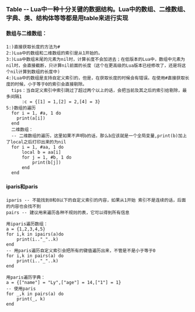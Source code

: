 ### Table -- Lua中一种十分关键的数据结构。Lua中的数组、二维数组、字典、类、结构体等等都是用table来进行实现  
#### 数组与二维数组：  
    1:)直接获取长度的方法为#  
    2:)Lua中的数组和二维数组的索引是从1开始的。  
    3:)Lua中数组末尾的元素为nil时，计算长度不会加进去；在低版本的Lua中，数组中元素为nil时，会直接截断，只计算nil前面的长度（这个在更高级的Lua版本已经修改了，还是将这个nil计算到数组的长度中)  
    4:)Lua中的数组是支持自定义索引的，但是，在获取长度的时候会有错误。在使用#直接获取长度的时候，小于等于0的索引会直接剔除。  
      tips：当自定义索引中索引跳过了超过两个以上的话，会把当前及其之后的索引给剔除，最多间隔1  
          :c = {[1] = 1,[2] = 2,[4] = 3}  
    5:)数组的遍历  
      for i = 1, #a, 1 do  
        print(a[i])  
      end  
      二维数组：  
      -- 二维数组的遍历，这里如果不声明b的话，那么b应该就是一个全局变量,print(b)加上了local之后打印出来的为nil  
      for i = 1, #aa, 1 do
          local b = aa[i]
          for j = 1, #b, 1 do
              print(b[j])
          end
      end  
#### iparis和paris  
    iparis -- 不能找到0和0以下的自定义索引的内容，如果从1开始 索引不是连续的话，后面的内容也会找不到  
    pairs -- 建议用来遍历各种不规则的表，它可以得到所有信息  
      
    用iparis遍历数组：  
    a = {1,2,3,4,5}  
    for i,k in ipairs(a)do  
        print(i.."_"..k)  
    end  
    -- 用paris遍历自定义索引会把所有的键值遍历出来，不管是不是小于等于0  
    for i,k in pairs(a) do  
        print(i.."_"..k)  
    end  

    用paris遍历字典：  
    a = {["name"] = "Ly",["age"] = 14,["1"] = 1}  
    -- 使用paris  
    for _,k in pairs(a) do  
        print(_, k)  
    end  
      
      
